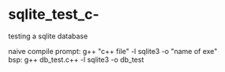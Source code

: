 # sqlite_test_c-
testing a sqlite database

naive compile prompt: g++  "c++ file" -l sqlite3 -o "name of exe"
<br> bsp: g++ db_test.c++ -l sqlite3 -o db_test 
